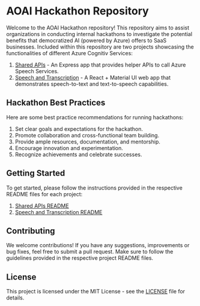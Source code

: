 # AOAI Hackathon Repository

Welcome to the AOAI Hackathon repository! This repository aims to assist organizations in conducting internal hackathons to investigate the potential benefits that democratized AI (powered by Azure) offers to SaaS businesses. Included within this repository are two projects showcasing the functionalities of different Azure Cognitiv Services:

1. [Shared APIs](./shared-apis.md) - An Express app that provides helper APIs to call Azure Speech Services.
2. [Speech and Transcription](./speech-and-transcription.md) - A React + Material UI web app that demonstrates speech-to-text and text-to-speech capabilities.

## Hackathon Best Practices

Here are some best practice recommendations for running hackathons:

1. Set clear goals and expectations for the hackathon.
2. Promote collaboration and cross-functional team building.
3. Provide ample resources, documentation, and mentorship.
4. Encourage innovation and experimentation.
5. Recognize achievements and celebrate successes.

## Getting Started

To get started, please follow the instructions provided in the respective README files for each project:

1. [Shared APIs README](./src/shared-apis.md)
2. [Speech and Transcription README](./src/speech-and-transcription.md)

## Contributing

We welcome contributions! If you have any suggestions, improvements or bug fixes, feel free to submit a pull request. Make sure to follow the guidelines provided in the respective project README files.

## License

This project is licensed under the MIT License - see the [LICENSE](LICENSE) file for details.
